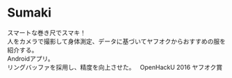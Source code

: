 # Sumaki
スマートな巻き尺でスマキ！  
人をカメラで撮影して身体測定、データに基づいてヤフオクからおすすめの服を紹介する。  
Androidアプリ。  
リングバッファを採用し、精度を向上させた。  
OpenHackU 2016 ヤフオク賞  
